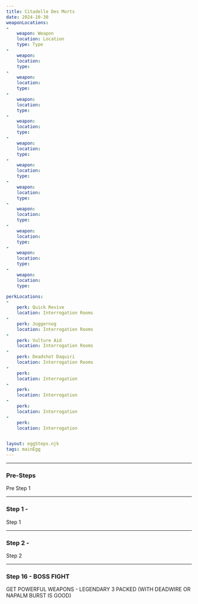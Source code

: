 ```yaml
---
title: Citadelle Des Morts
date: 2024-10-30
weaponLocations: 
-
    weapon: Weapon
    location: Location
    type: Type
-
    weapon: 
    location: 
    type: 
-
    weapon: 
    location: 
    type: 
-
    weapon: 
    location: 
    type: 
-
    weapon: 
    location: 
    type: 
-
    weapon: 
    location: 
    type: 
-
    weapon: 
    location: 
    type: 
-
    weapon: 
    location: 
    type: 
-
    weapon: 
    location: 
    type: 
-
    weapon: 
    location: 
    type: 
-
    weapon: 
    location: 
    type: 
-
    weapon: 
    location: 
    type: 

perkLocations: 
-
    perk: Quick Revive
    location: Interrogation Rooms
-
    perk: Juggernog
    location: Interrogation Rooms
-
    perk: Vulture Aid
    location: Interrogation Rooms
-
    perk: Deadshot Daquiri
    location: Interrogation Rooms
-
    perk:  
    location: Interrogation 
-
    perk:  
    location: Interrogation 
-
    perk:  
    location: Interrogation 
-
    perk:  
    location: Interrogation 


layout: eggSteps.njk
tags: mainEgg
---
```


---

<h3 id='egg-steps'>Pre-Steps</h3>
 
Pre Step 1

---

### Step 1 - 

Step 1

---

### Step 2 -

Step 2

---

### Step 16 - BOSS FIGHT

GET POWERFUL WEAPONS - LEGENDARY 3 PACKED (WITH DEADWIRE OR NAPALM BURST IS GOOD)


